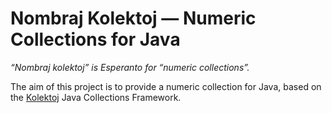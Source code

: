 # Nombraj Kolektoj — Numeric Collections for Java

*“Nombraj kolektoj” is Esperanto for “numeric collections”.*

The aim of this project is to provide a numeric collection for Java, based on the
[Kolektoj](https://github.com/filipvanlaenen/kolektoj) Java Collections Framework.

